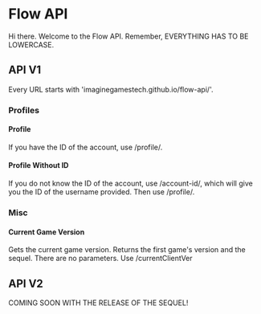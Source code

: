 # Flow API
Hi there. Welcome to the Flow API. Remember, EVERYTHING HAS TO BE LOWERCASE.
## API V1
Every URL starts with 'imaginegamestech.github.io/flow-api/<parameters>'.
### Profiles
#### Profile
If you have the ID of the account, use /profile/<profile id>.
#### Profile Without ID
If you do not know the ID of the account, use /account-id/<username>, which will give you the ID of the username provided. Then use /profile/<profile id>.
### Misc
#### Current Game Version
Gets the current game version. Returns the first game's version and the sequel. There are no parameters.
Use /currentClientVer

## API V2
COMING SOON WITH THE RELEASE OF THE SEQUEL!
